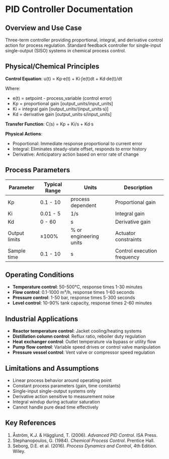 # PID Controller Documentation

## Overview and Use Case
Three-term controller providing proportional, integral, and derivative control action for process regulation. Standard feedback controller for single-input single-output (SISO) systems in chemical process control.

## Physical/Chemical Principles
**Control Equation**: u(t) = Kp·e(t) + Ki·∫e(t)dt + Kd·de(t)/dt

Where:
- e(t) = setpoint - process_variable (control error)
- Kp = proportional gain [output_units/input_units]
- Ki = integral gain [output_units/(input_units·s)]
- Kd = derivative gain [output_units·s/input_units]

**Transfer Function**: C(s) = Kp + Ki/s + Kd·s

**Physical Actions**:
- Proportional: Immediate response proportional to current error
- Integral: Eliminates steady-state offset, responds to error history
- Derivative: Anticipatory action based on error rate of change

## Process Parameters
| Parameter | Typical Range | Units | Description |
|-----------|---------------|-------|-------------|
| Kp | 0.1 - 10 | process dependent | Proportional gain |
| Ki | 0.01 - 5 | 1/s | Integral gain |
| Kd | 0 - 60 | s | Derivative gain |
| Output limits | ±100% | % or engineering units | Actuator constraints |
| Sample time | 0.1 - 10 | s | Control execution frequency |

## Operating Conditions
- **Temperature control**: 50-500°C, response times 1-30 minutes
- **Flow control**: 0.1-1000 m³/h, response times 1-60 seconds  
- **Pressure control**: 1-50 bar, response times 5-300 seconds
- **Level control**: 10-90% tank capacity, response times 2-60 minutes

## Industrial Applications
- **Reactor temperature control**: Jacket cooling/heating systems
- **Distillation column control**: Reflux ratio, reboiler duty regulation
- **Heat exchanger control**: Outlet temperature via bypass or utility flow
- **Pump flow control**: Variable speed drives or control valve manipulation
- **Pressure vessel control**: Vent valve or compressor speed regulation

## Limitations and Assumptions
- Linear process behavior around operating point
- Constant process parameters (gain, time constants)
- Single-input single-output systems only
- Derivative action sensitive to measurement noise
- Integral windup during actuator saturation
- Cannot handle pure dead time effectively

## Key References
1. Åström, K.J. & Hägglund, T. (2006). *Advanced PID Control*. ISA Press.
2. Stephanopoulos, G. (1984). *Chemical Process Control*. Prentice Hall.
3. Seborg, D.E. et al. (2016). *Process Dynamics and Control*, 4th Edition. Wiley.

